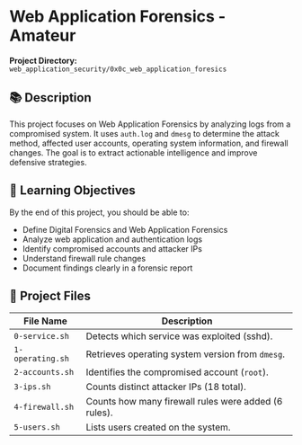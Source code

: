 # Web Application Forensics - Amateur

**Project Directory:** `web_application_security/0x0c_web_application_foresics`

## 📚 Description

This project focuses on Web Application Forensics by analyzing logs from a compromised system. It uses `auth.log` and `dmesg` to determine the attack method, affected user accounts, operating system information, and firewall changes. The goal is to extract actionable intelligence and improve defensive strategies.

## 🧠 Learning Objectives

By the end of this project, you should be able to:
- Define Digital Forensics and Web Application Forensics
- Analyze web application and authentication logs
- Identify compromised accounts and attacker IPs
- Understand firewall rule changes
- Document findings clearly in a forensic report

## 📂 Project Files

| File Name        | Description                                              |
|------------------|----------------------------------------------------------|
| `0-service.sh`   | Detects which service was exploited (sshd).             |
| `1-operating.sh` | Retrieves operating system version from `dmesg`.         |
| `2-accounts.sh`  | Identifies the compromised account (`root`).             |
| `3-ips.sh`       | Counts distinct attacker IPs (18 total).                 |
| `4-firewall.sh`  | Counts how many firewall rules were added (6 rules).     |
| `5-users.sh`     | Lists users created on the system.